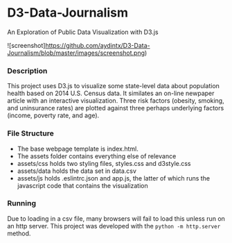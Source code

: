# D3-Data-Journalism
An Exploration of Public Data Visualization with D3.js

![screenshot]https://github.com/aydintx/D3-Data-Journalism/blob/master/images/screenshot.png)

### Description
This project uses D3.js to visualize some state-level data about population health based on 2014 U.S. Census data.  It similates an on-line newpaper article with an interactive visualization.  Three risk factors (obesity, smoking, and uninsurance rates) are plotted against three perhaps underlying factors (income, poverty rate, and age).

### File Structure
- The base webpage template is index.html.
- The assets folder contains everything else of relevance
- assets/css holds two styling files, styles.css and d3style.css
- assets/data holds the data set in data.csv
- assets/js holds .eslintrc.json and app.js, the latter of which runs the javascript code that contains the visualization

### Running
Due to loading in a csv file, many browsers will fail to load this unless run on an http server.  This project was developed with the `python -m http.server` method.
